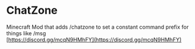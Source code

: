 # ChatZone
Minecraft Mod that adds /chatzone to set a constant command prefix for things like /msg<br>
[https://discord.gg/mcqN9HMhFY](https://discord.gg/mcqN9HMhFY)
